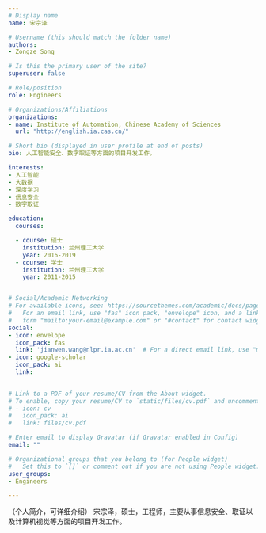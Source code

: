 ```yaml
---
# Display name
name: 宋宗泽

# Username (this should match the folder name)
authors:
- Zongze Song

# Is this the primary user of the site?
superuser: false

# Role/position
role: Engineers

# Organizations/Affiliations
organizations:
- name: Institute of Automation, Chinese Academy of Sciences
  url: "http://english.ia.cas.cn/"

# Short bio (displayed in user profile at end of posts)
bio: 人工智能安全、数字取证等方面的项目开发工作。

interests:
- 人工智能
- 大数据
- 深度学习
- 信息安全
- 数字取证

education:
  courses:

  - course: 硕士
    institution: 兰州理工大学
    year: 2016-2019
  - course: 学士
    institution: 兰州理工大学
    year: 2011-2015


# Social/Academic Networking
# For available icons, see: https://sourcethemes.com/academic/docs/page-builder/#icons
#   For an email link, use "fas" icon pack, "envelope" icon, and a link in the
#   form "mailto:your-email@example.com" or "#contact" for contact widget.
social:
- icon: envelope
  icon_pack: fas
  link: 'jianwen.wang@nlpr.ia.ac.cn'  # For a direct email link, use "mailto:test@example.org".
- icon: google-scholar
  icon_pack: ai
  link: 
  

# Link to a PDF of your resume/CV from the About widget.
# To enable, copy your resume/CV to `static/files/cv.pdf` and uncomment the lines below.
# - icon: cv
#   icon_pack: ai
#   link: files/cv.pdf

# Enter email to display Gravatar (if Gravatar enabled in Config)
email: ""

# Organizational groups that you belong to (for People widget)
#   Set this to `[]` or comment out if you are not using People widget.
user_groups:
- Engineers

---
```

（个人简介，可详细介绍）
宋宗泽，硕士，工程师，主要从事信息安全、取证以及计算机视觉等方面的项目开发工作。